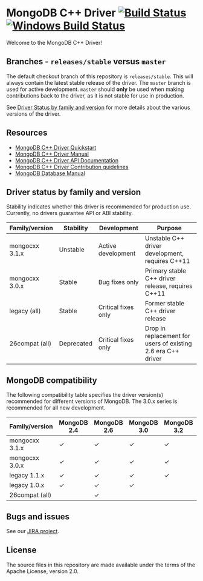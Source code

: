 # MongoDB C++ Driver [![Build Status](https://travis-ci.org/mongodb/mongo-cxx-driver.svg?branch=3.1-dev)](https://travis-ci.org/mongodb/mongo-cxx-driver)[![Windows Build Status](https://ci.appveyor.com/api/projects/status/w95xuowdjpr0img1/branch/3.1-dev?svg=true)](https://ci.appveyor.com/project/markbenvenuto/mongo-cxx-driver)

Welcome to the MongoDB C++ Driver!

## Branches - `releases/stable` versus `master`

The default checkout branch of this repository is `releases/stable`. 
This will always contain the latest stable release of the driver. The
 `master` branch is used for active development. `master` should 
**only** be used when making contributions back to the driver, as it 
is not stable for use in production.

See [Driver Status by family and version](#driver-status-by-family-and-version)
for more details about the various versions of the driver.

## Resources

* [MongoDB C++ Driver Quickstart](https://mongodb.github.io/mongo-cxx-driver/mongocxx-v3/tutorial/)
* [MongoDB C++ Driver Manual](https://mongodb.github.io/mongo-cxx-driver/)
* [MongoDB C++ Driver API Documentation](https://mongodb.github.io/mongo-cxx-driver/api/mongocxx-v3)
* [MongoDB C++ Driver Contribution guidelines](https://mongodb.github.io/mongo-cxx-driver/contributing/)
* [MongoDB Database Manual](http://docs.mongodb.com/manual/)

## Driver status by family and version

Stability indicates whether this driver is recommended for production use.
Currently, no drivers guarantee API or ABI stability.

| Family/version | Stability   | Development         | Purpose                                                      |
| ---------------| ------------| ------------------- | ------------------------------------------------------------ |
| mongocxx 3.1.x | Unstable    | Active development  | Unstable C++ driver development, requires C++11              |
| mongocxx 3.0.x | Stable      | Bug fixes only      | Primary stable C++ driver release, requires C++11            |
| legacy   (all) | Stable      | Critical fixes only | Former stable C++ driver release                             |
| 26compat (all) | Deprecated  | Critical fixes only | Drop in replacement for users of existing 2.6 era C++ driver |

## MongoDB compatibility

The following compatibility table specifies the driver version(s)
recommended for different versions of MongoDB.  The 3.0.x series
is recommended for all new development.

| Family/version | MongoDB 2.4 | MongoDB 2.6 | MongoDB 3.0 | MongoDB 3.2 | MongoDB 3.4 |
| ---------------| ------------| ------------| ------------| ------------|-------------|
| mongocxx 3.1.x | ✓           | ✓           | ✓           | ✓           | ✓           |
| mongocxx 3.0.x | ✓           | ✓           | ✓           | ✓           |             |
| legacy   1.1.x | ✓           | ✓           | ✓           | ✓           |             |
| legacy   1.0.x | ✓           | ✓           | ✓           |             |             |
| 26compat (all) |             | ✓           |             |             |             |

## Bugs and issues

See our [JIRA project](http://jira.mongodb.org/browse/CXX).

## License

The source files in this repository are made available under the terms of
the Apache License, version 2.0.
